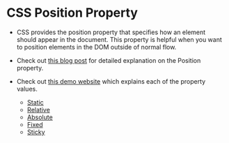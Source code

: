 # CSS Position Property

- CSS provides the position property that specifies how an element should appear in the document. This property is helpful when you want to position elements in the DOM outside of normal flow.

- Check out [this blog post](https://dev.to/bharati21/demystifying-position-property-30kd) for detailed explanation on the Position property.

- Check out [this demo website](https://demystifying-css-position.netlify.app/) which explains each of the property values.
  - [Static](https://demystifying-css-position.netlify.app/index.html)
  - [Relative](https://demystifying-css-position.netlify.app/relative.html)
  - [Absolute](https://demystifying-css-position.netlify.app/absolute.html)
  - [Fixed](https://demystifying-css-position.netlify.app/fixed.html)
  - [Sticky](https://demystifying-css-position.netlify.app/sticky.html)
